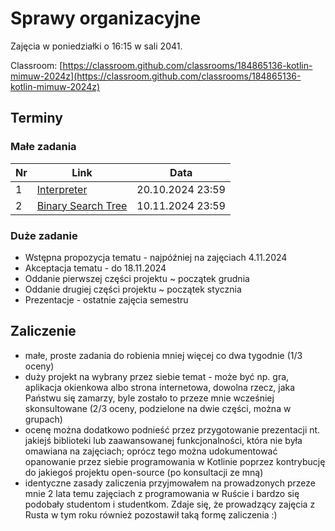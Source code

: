 # Sprawy organizacyjne

Zajęcia w poniedziałki o 16:15 w sali 2041.

Classroom: [https://classroom.github.com/classrooms/184865136-kotlin-mimuw-2024z](https://classroom.github.com/classrooms/184865136-kotlin-mimuw-2024z)

## Terminy

### Małe zadania

| Nr | Link                                                          | Data             |
|----|---------------------------------------------------------------|------------------|
| 1  | [Interpreter](https://classroom.github.com/a/s-3N-icS)        | 20.10.2024 23:59 |
| 2  | [Binary Search Tree](https://classroom.github.com/a/YFFKnzb3) | 10.11.2024 23:59 |


### Duże zadanie

- Wstępna propozycja tematu - najpóźniej na zajęciach 4.11.2024
- Akceptacja tematu - do 18.11.2024
- Oddanie pierwszej części projektu ~ początek grudnia
- Oddanie drugiej części projektu ~ początek stycznia
- Prezentacje - ostatnie zajęcia semestru

## Zaliczenie

- małe, proste zadania do robienia mniej więcej co dwa tygodnie (1/3 oceny) 
- duży projekt na wybrany przez siebie temat - może być np. gra, aplikacja okienkowa albo strona internetowa, dowolna rzecz, jaka Państwu się zamarzy, byle zostało to przeze mnie wcześniej skonsultowane (2/3 oceny, podzielone na dwie części, można w grupach)
- ocenę można dodatkowo podnieść przez przygotowanie prezentacji nt. jakiejś biblioteki lub zaawansowanej funkcjonalności, która nie była omawiana na zajęciach; oprócz tego można udokumentować opanowanie przez siebie programowania w Kotlinie poprzez kontrybucję do jakiegoś projektu open-source (po konsultacji ze mną)
- identyczne zasady zaliczenia przyjmowałem na prowadzonych przeze mnie 2 lata temu zajęciach z programowania w Ruście i bardzo się podobały studentom i studentkom. Zdaje się, że prowadzący zajęcia z Rusta w tym roku również pozostawił taką formę zaliczenia :)
